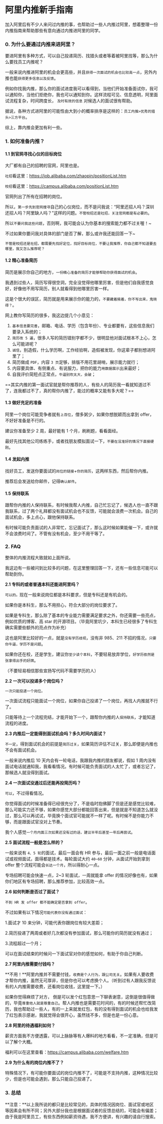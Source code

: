 # 阿里内推新手指南



加入阿里后有不少人来问过内推的事，也帮助过一些人内推过阿里，想着整理一份内推指南来帮助那些有意向通过内推进阿里的同学。



### 0. 为什么要通过内推来进阿里？

要进阿里有多种方式，可以自己投递简历、找猎头或者等着被阿里找等，那么为什么要找员工内推呢？

一般来说内推进阿里的机会会更高些，并且`获得一次面试的机会也比较高一点`，另外内推也能`获得更多信息以及反馈`。

例如你找我内推，那么你的面试进度我可以看得到，当他们开始准备面试你，我可以通知你，当他们拒绝你，我也可以通知到你。这样流程可见、信息透明，阿里面试流程复杂，时间跨度长， `及时有效的信息` 对候选人的面试很有帮助。

据说，各种方式进阿里的可能性由大到小的概率排序是这样的：`员工内推>优秀的猎头>三方平台`。

综上，靠内推会更加有利一些。



### 1. 如何准备内推？

#### 1.1 到官网寻找心仪的目标岗位

大厂都有自己的招聘的官网，阿里也是。

`社招`看这里：https://job.alibaba.com/zhaopin/positionList.htm 

`校招`看这里：https://campus.alibaba.com/positionList.htm

官网列出了所有在招聘的岗位。

所以，`第一步先到官网搜寻`自己的心仪岗位，而不是问我说：“阿里还招人吗？深圳还招人吗？阿里缺人吗？”这样的问题。`不管校招还是社招，关注官网都是有必要的`。

所以`不要问我这些问题`，否则啊，我可能会认为你基本的搜索能力都不过关喔！~

不过如果你要问我对具体的部门是否了解，那么或许我还能回答一下~



`不管是校招还是社招，都需要先找好定位，找好目标岗位，不要让我推荐，你自己都不知道要去哪里，我又怎么推荐呢？`



#### 1.2 精心准备简历

简历是展示你自己的地方，`一份精心准备的简历才能够帮助你获得面试的机会`。

我遇到过些人，简历写得很空洞，完全没觉得他哪里厉害，但是他们自我感觉良好，好像他不用写简历，别人就看得到他哪里厉害一样。

这是个很大的误区，简历就是用来展示你的能力的，`不要藏着掖着，你不写出来，鬼晓得？`。



网上教你写简历的很多，我这边提几个小意见：

1. `基本信息要完善`，邮箱、电话、学历（包含年份）、专业都要有，这些信息我们要录入系统的；
2. `简历改 5 遍`，很多人写的简历错别字都不少，很明显他对面试根本不上心，怎么可能进呢？
3. `诚信`，别造假，什么学历啊，工作经验啊，造假被发现，你这辈子都别想进阿里了；
4. 简历做成 `PDF`，内容 `3 页`足够，排版不用花里胡哨，展示能力就行；
5. 内容要具体、有侧重点、有说服力，把你的能力`用数据展示`出来最好；
6. 自我评价简短点正常点，`牛逼别吹太大，会破`；



==其实内推的第一面试官就是帮你推荐的人，有些人的简历我一看就知道过不了，连我都过不了，真的帮你内推了，能过的概率又能有多大呢？==



#### 1.3 做好充足的准备

阿里一个岗位可能竞争者就有`上百位`，僧多粥少，如果你想脱颖而出拿到 offer，不好好准备是不行的。

建议你准备至少 2 周，最好能有 1 个月，刷刷题，看看面经。

最好先找其他公司练练手，或者找朋友模拟面试一下，`不要在没准好的情况下直接硬刚`。



#### 1.4 发起内推

找好员工，发送你要面试的`岗位的链接`+`你的简历`，这两样东西，然后帮你内推。

推荐后会发送给你邮件，记得`确认邮件`。



#### 1.5 保持联系

跟帮你内推的人保持联系，有时候我帮人内推，自己忙忘记了，候选人也一直不跟我联系，过了两个礼拜都没有面试机会也不反馈，可能就会浪费一次机会。自己的面试机会，多上点心，跟他保持联系。

有时候可能负责面试的人非常忙，忘记面试了，那么这时候如果能催一下，或许就不会浪费时间了。不管有没有机会，至少不用干等了。



### 2. FAQ

整体的内推流程大致就如上面所说。

我这边有一些被问到比较多的问题，在这里整理回答一下，还有一些信息可能可以帮助到你。



**2.1 专科的或者普通本科还能进阿里吗？**

`可以的。`现在一般来说岗位都是本科要求，但是专科还是有机会的。

如果你是本科生，那么不用担心，符合大部分的岗位要求了。

如果是专科生，那么除了基本的专业能力需要满足要求之外，你还需要一些亮点，例如优质的博客、高 star 的开源项目。（毕竟阿里坑少，本科生已经很多了专科生确实需要些额外的亮点作为补充）

这也是阿里比较好的一点，就是`没有学历歧视`，没有非 985、211 不招的情况，`只要你牛逼，学历不是问题`。

如果你还在校，还是学生，建议你`至少读个本科`，不要轻易放弃学位，`好学历依然是张拿得出手的好牌`。

（不要轻易相信那些宣扬写代码不需要学历的人）



**2.2 一次可以投递多个岗位吗？**

`一次只能投递一个岗位。`

一次面试流程只能面试一个岗位，如果你自己投递了一个岗位，再找人内推就不行了。

只能等待上一个流程完结，才能开始下一个，跟帮你内推的人`保持联系`，才能知道流程的进度。



**2.3 内推后一定能得到面试机会吗？多久时间内面试？**

`不一定`，得到面试机会的前提是`简历过关`，如果简历评估不过关，那么即便是内推也不会有面试机会。

一般来说内推后 10 天内会有一轮电话，我跟我内推的朋友都说，假如 1 周内没有面试电话就通知我，我看看情况。有时候可能负责面试的人太忙了，或者忘记了，那候选人就没得到面试。



**2.4 一次面试没通过后还能再投简历吗？**

`可以`，不过得看情况。

你觉得面试的时候准备得已经很充分了，不是临时抱佛脚了但是还是感觉比较难，那么可能实力还不够，如果你感觉大部分都能回答出来，但是就是不知道怎么就没过，那么可以再试试，毕竟换个面试官可能就不一样了呢。有时候不是你能力不够，而是跟面试官没对上节奏。

我个人感觉`一个月内面三次如果还没有过的话，建议半年后甚至一年后再尝试`。



**2.5 面试流程一般是怎么样的？**

一般来说有 `4、5 轮`的面试，最后一面会有 HR 参与，最后一面之前一般是电话面试或视频面试，面得都是技术。每轮面试大约 `40~60` 分钟，从面试开始到拿到 offer 整个流程可能会`长达一个月`，所以得耐心一点。

专场招聘可能会快速一点，2~3 轮面试，一周就能拿 offer 的情况好像也有，如果你们地区有专场招聘，那么推荐参加，比较高效一点。



**2.6 如何判断是否过了面试？**

`不到 HR 发 offer 都不能确定是否拿到 offer`。

不过如果有以下情况`可能代表你没有通过面试`：

1.面试才 10 来分钟，可能代表你跟岗位有较大差距；

2.简历投递了两周或者好几次都没有参加面试，那么可能你的简历就没有通过；

3.流程超过一个月；



可以在面试结束的时候问一下面试官对你的感觉如何，有助于你自己判断。



**2.7 阿里内推需要付钱吗？**

**不用！**阿里内推并不需要付钱，`收费是个人行为，跟公司无关`。如果有人要收费才帮你内推，虽然无可厚非，但是你也可以考虑换个人。（听到过有人跟我反馈说有的人内推需要收费，还看岗位收钱，这里提一下。）

如果你觉得麻烦了对方， 倒是可以发个红包意思一下聊表谢意，这倒是很值得做的，毕竟`尊重他人就是尊重自己`。帮人内推也是需要花时间的，有的时候还帮忙改简历，我也帮助过一些人，有的一上来就发红包，有的没有得到面试的机会也给我发了红包表示感谢，我就觉得会很开心，虽然钱不多，但是也是一份心意。



**2.8 阿里的待遇福利如何？**

薪资方面我不方便透露，可以上脉脉等有人爆料的地方看看，不一定准确，但是可以了解个大概。

福利可以在这里查看：https://campus.alibaba.com/welfare.htm



**2.9 为什么有的岗位内推不了？**

特殊情况下，有可能你要面试的岗位内推不了，可能是不支持内推，这种情况比较少，但是也可能会遇到，那么只能自己投递了。



### 3. 总结



**注意：**以上我所说的都只是比较常见的，具体的情况因岗位、面试官或地区等因素会有所不同；另外大部分我也是根据面试者的反馈总结的，可能会有偏差；由于我是阿里员工，有些东西例如薪资待遇，我不方便讲，有兴趣的请自行搜索。

